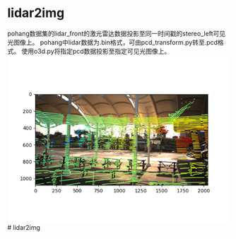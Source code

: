 # lidar2img
pohang数据集的lidar_front的激光雷达数据投影至同一时间戳的stereo_left可见光图像上。
pohang中lidar数据为.bin格式，可由pcd_transform.py转至.pcd格式。
使用o3d.py将指定pcd数据投影至指定可见光图像上。
![sample](sample.png)# lidar2img
